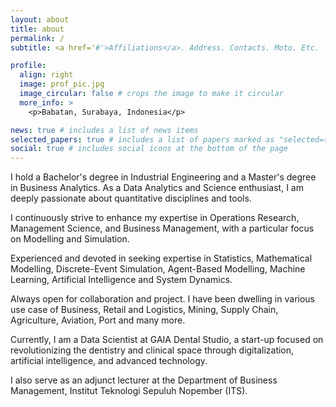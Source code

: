 ```yaml
---
layout: about
title: about
permalink: /
subtitle: <a href='#'>Affiliations</a>. Address. Contacts. Moto. Etc.

profile:
  align: right
  image: prof_pic.jpg
  image_circular: false # crops the image to make it circular
  more_info: >
    <p>Babatan, Surabaya, Indonesia</p>

news: true # includes a list of news items
selected_papers: true # includes a list of papers marked as "selected={true}"
social: true # includes social icons at the bottom of the page
---
```


I hold a Bachelor's degree in Industrial Engineering and a Master's degree in Business Analytics. As a Data Analytics and Science enthusiast, I am deeply passionate about quantitative disciplines and tools.

I continuously strive to enhance my expertise in Operations Research, Management Science, and Business Management, with a particular focus on Modelling and Simulation.

Experienced and devoted in seeking expertise in Statistics, Mathematical Modelling, Discrete-Event Simulation, Agent-Based Modelling, Machine Learning, Artificial Intelligence and System Dynamics.

Always open for collaboration and project. I have been dwelling in various use case of Business, Retail and Logistics, Mining, Supply Chain, Agriculture, Aviation, Port and many more.

Currently, I am a Data Scientist at GAIA Dental Studio, a start-up focused on revolutionizing the dentistry and clinical space through digitalization, artificial intelligence, and advanced technology.

I also serve as an adjunct lecturer at the Department of Business Management, Institut Teknologi Sepuluh Nopember (ITS).
